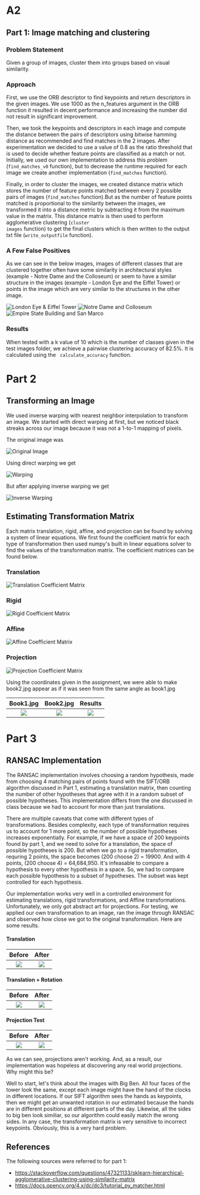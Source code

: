 # A2


## Part 1: Image matching and clustering

### Problem Statement
Given a group of images, cluster them into groups based on visual similarity.

### Approach

First, we use the ORB descriptor to find keypoints and return descriptors in the given images. We use 1000 as the n_features argument in the ORB function it resulted in decent performance and increasing the number did not result in significant improvement. 

Then, we took the keypoints and descriptors in each image and compute the distance between the pairs of descriptors using bitwise hamming distance as recommended and find matches in the 2 images. After experimentation we decided to use a value of 0.8 as the ratio threshold that is used to decide whether feature points are classified as a match or not. Initially, we used our own implementation to address this problem (<code>find_matches_v0</code> function), but to decrease the runtime required for each image we create another implementation  (<code>find_matches</code> function).

Finally, in order to cluster the images, we created distance matrix which stores the number of feature points matched between every 2 possible pairs of images (<code>find_matches</code> function).But as the number of feature points matched is proportional to the similarity between the images, we transformed it into a distance metric by subtracting it from the maximum value in the matrix. This distance matrix is then used to perform agglomerative clustering (<code>cluster images</code> function) to get the final clusters which is then written to the output txt file (<code>write_outputfile</code> function). 

### A Few False Positives

As we can see in the below images, images of different classes that are clustered together often have some similarity in architectural styles (example - Notre Dame and the Colloseum) or seem to have a similar structure in the images (example - London Eye and the Eiffel Tower) or points in the image which are very similar to the structures in the other image.

![London Eye & Eiffel Tower](readme-images/le+ef.jpg)
![Notre Dame and Colloseum](readme-images/nd+cl.jpg)
![Empire State Building and San Marco](readme-images/es+sm.jpg)


### Results
When tested with a k value of 10 which is the number of classes given in the test images folder, we achieve a pairwise clustering accuracy of 82.5%. It is calculated using the <code>
  calculate_accuracy</code> function.

# Part 2
## Transforming an Image
We used inverse warping with nearest neighbor interpolation to transform an image. We started with direct warping at first, but we noticed black streaks across our image because it was not a 1-to-1 mapping of pixels. 

The original image was

![Original Image](/part2-images/lincoln.jpg)

Using direct warping we get

![Warping](/imgs/lincoln_bad.jpg)

But after applying inverse warping we get

![Inverse Warping](/imgs/lincoln_new.jpg)

## Estimating Transformation Matrix
Each matrix translation, rigid, affine, and projection can be found by solving a system of linear equations. We first found the coefficient matrix for each type of transformation then used numpy's built in linear equations solver to find the values of the transformation matrix. The coefficient matrices can be found below.

### Translation

![Translation Coefficient Matrix](imgs/m1.PNG)

### Rigid

![Rigid Coefficient Matrix](imgs/m2.PNG)

### Affine

![Affine Coefficient Matrix](imgs/m3.PNG)

### Projection

![Projection Coefficient Matrix](imgs/m4.PNG)

Using the coordinates given in the assignment, we were able to make book2.jpg appear as if it was seen from the same angle as book1.jpg

Book1.jpg | Book2.jpg             |  Results
:-------------------------:|:-------------------------:|:-------------------------:
![](imgs/book1.jpg) | ![](imgs/book2.jpg)  |  ![](imgs/book2_test.jpg)


# Part 3
## RANSAC Implementation
The RANSAC implementation involves choosing a random hypothesis, made from choosing 4 matching pairs of points found with the SIFT/ORB algorithm discussed in Part 1, estimating a translation matrix, then counting the number of other hypotheses that agree with it in a random subset of possible hypotheses. This implementation differs from the one discussed in class because we had to account for more than just translations. 

There are multiple caveats that come with different types of transformations. Besides complexity, each type of transformation requires us to account for 1 more point, so the number of possible hypotheses increases exponentially. For example, if we have a space of 200 keypoints found by part 1, and we need to solve for a translation, the space of possible hypotheses is 200. But when we go to a rigid transformation, requring 2 points, the space becomes (200 choose 2) = 19900. And with 4 points, (200 choose 4) = 64,684,950. It's infeasable to compare a hypothesis to every other hypothesis in a space. So, we had to compare each possible hypothesis to a subset of hypotheses. The subset was kept controlled for each hypothesis.

Our implementation works very well in a controlled environment for estimating translations, rigid transformations, and Affine transformations. Unfortunately, we only got abstract art for projections. For testing, we applied our own transformation to an image, ran the image through RANSAC and observed how close we got to the original transformation. Here are some results.

#### Translation
Before             |  After
:-------------------------:|:-------------------------:
![](imgs/book3.jpg)  |  ![](imgs/book3_test.jpg)

#### Translation + Rotation
Before             |  After
:-------------------------:|:-------------------------:
![](imgs/book4.jpg)  |  ![](imgs/book4_test.jpg)

#### Projection Test
Before             |  After
:-------------------------:|:-------------------------:
![](imgs/book5.jpg)  |  ![](imgs/book5_test.jpg)

As we can see, projections aren't working. And, as a result, our implementation was hopeless at discovering any real world projections. Why might this be?

Well to start, let's think about the images with Big Ben. All four faces of the tower look the same, except each image might have the hand of the clocks in different locations. If our SIFT algorithm sees the hands as keypoints, then we might get an unwanted rotation in our estimated because the hands are in different positions at different parts of the day. Likewise, all the sides to big ben look similiar, so our algorithm could easily match the wrong sides. In any case, the transformation matrix is very sensitive to incorrect keypoints. Obviously, this is a very hard problem.

## References

The following sources were referred to for part 1:
- https://stackoverflow.com/questions/47321133/sklearn-hierarchical-agglomerative-clustering-using-similarity-matrix
- https://docs.opencv.org/4.x/dc/dc3/tutorial_py_matcher.html
